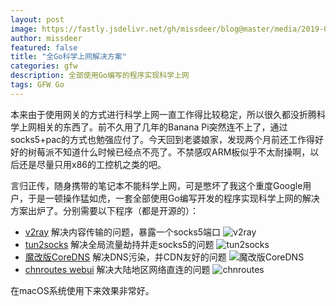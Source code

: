 ```yaml
---
layout: post
image: https://fastly.jsdelivr.net/gh/missdeer/blog@master/media/2019-09-13/v2ray.png
author: missdeer
featured: false
title: "全Go科学上网解决方案"
categories: gfw
description: 全部使用Go编写的程序实现科学上网
tags: GFW Go
---
```


本来由于使用网关的方式进行科学上网一直工作得比较稳定，所以很久都没折腾科学上网相关的东西了。前不久用了几年的Banana Pi突然连不上了，通过socks5+pac的方式也勉强应付了。今天回到老婆娘家，发现两个月前还工作得好好的树莓派不知道什么时候已经点不亮了。不禁感叹ARM板似乎不太耐操啊，以后还是尽量只用x86的工控机之类的吧。

言归正传，随身携带的笔记本不能科学上网，可是憋坏了我这个重度Google用户，于是一顿操作猛如虎，一套全部使用Go编写开发的程序实现科学上网的解决方案出炉了。分别需要以下程序（都是开源的）：

- [v2ray](https://github.com/v2ray/v2ray-core) 解决内容传输的问题，暴露一个socks5端口
![v2ray](https://fastly.jsdelivr.net/gh/missdeer/blog@master/media/2019-09-13/v2ray.png)
- [tun2socks](https://github.com/eycorsican/go-tun2socks) 解决全局流量劫持并走socks5的问题
![tun2socks](https://fastly.jsdelivr.net/gh/missdeer/blog@master/media/2019-09-13/tun2socks.png)
- [魔改版CoreDNS](https://ci.appveyor.com/project/missdeer/coredns-custom-build) 解决DNS污染，并CDN友好的问题
![魔改版CoreDNS](https://fastly.jsdelivr.net/gh/missdeer/blog@master/media/2019-09-13/coredns.png)
- [chnroutes webui](https://github.com/missdeer/chnroutes-webui) 解决大陆地区网络直连的问题
![chnroutes](https://fastly.jsdelivr.net/gh/missdeer/blog@master/media/2019-09-13/chnroutes.png)

在macOS系统使用下来效果非常好。
